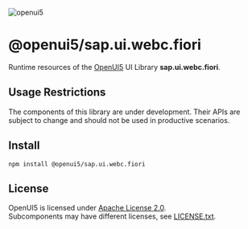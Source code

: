 ![openui5](http://openui5.org/images/OpenUI5_new_big_side.png)

# @openui5/sap.ui.webc.fiori
Runtime resources of the [OpenUI5](https://github.com/SAP/openui5) UI Library **sap.ui.webc.fiori**.

## Usage Restrictions
The components of this library are under development. Their APIs are subject to change and should not be used in productive scenarios.

## Install
```
npm install @openui5/sap.ui.webc.fiori
```

## License
OpenUI5 is licensed under [Apache License 2.0](https://www.apache.org/licenses/LICENSE-2.0).  
Subcomponents may have different licenses, see [LICENSE.txt](LICENSE.txt).

